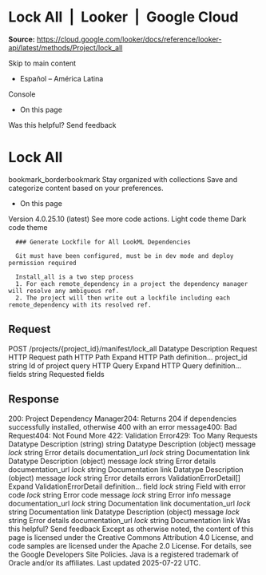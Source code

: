 # Lock All  |  Looker  |  Google Cloud

**Source:** https://cloud.google.com/looker/docs/reference/looker-api/latest/methods/Project/lock_all

Skip to main content 


  * Español – América Latina

Console 
  * On this page




Was this helpful?
Send feedback 
#  Lock All
bookmark_borderbookmark Stay organized with collections  Save and categorize content based on your preferences.
  * On this page


Version 4.0.25.10 (latest) 
See more code actions.
Light code theme
Dark code theme
```
  ### Generate Lockfile for All LookML Dependencies

  Git must have been configured, must be in dev mode and deploy permission required

  Install_all is a two step process
  1. For each remote_dependency in a project the dependency manager will resolve any ambiguous ref.
  2. The project will then write out a lockfile including each remote_dependency with its resolved ref.

```

## Request
POST /projects/{project_id}/manifest/lock_all 
Datatype
Description
Request
HTTP Request 
path
HTTP Path 
Expand HTTP Path definition... 
project_id
string 
Id of project
query
HTTP Query 
Expand HTTP Query definition... 
fields
string 
Requested fields
## Response
200: Project Dependency Manager204: Returns 204 if dependencies successfully installed, otherwise 400 with an error message400: Bad Request404: Not Found More
422: Validation Error429: Too Many Requests
Datatype
Description
(string)
string 
Datatype
Description
(object)
message
_lock_
string 
Error details
documentation_url
_lock_
string 
Documentation link
Datatype
Description
(object)
message
_lock_
string 
Error details
documentation_url
_lock_
string 
Documentation link
Datatype
Description
(object)
message
_lock_
string 
Error details
errors
ValidationErrorDetail[] 
Expand ValidationErrorDetail definition... 
field
_lock_
string 
Field with error
code
_lock_
string 
Error code
message
_lock_
string 
Error info message
documentation_url
_lock_
string 
Documentation link
documentation_url
_lock_
string 
Documentation link
Datatype
Description
(object)
message
_lock_
string 
Error details
documentation_url
_lock_
string 
Documentation link
Was this helpful?
Send feedback 
Except as otherwise noted, the content of this page is licensed under the Creative Commons Attribution 4.0 License, and code samples are licensed under the Apache 2.0 License. For details, see the Google Developers Site Policies. Java is a registered trademark of Oracle and/or its affiliates.
Last updated 2025-07-22 UTC.


